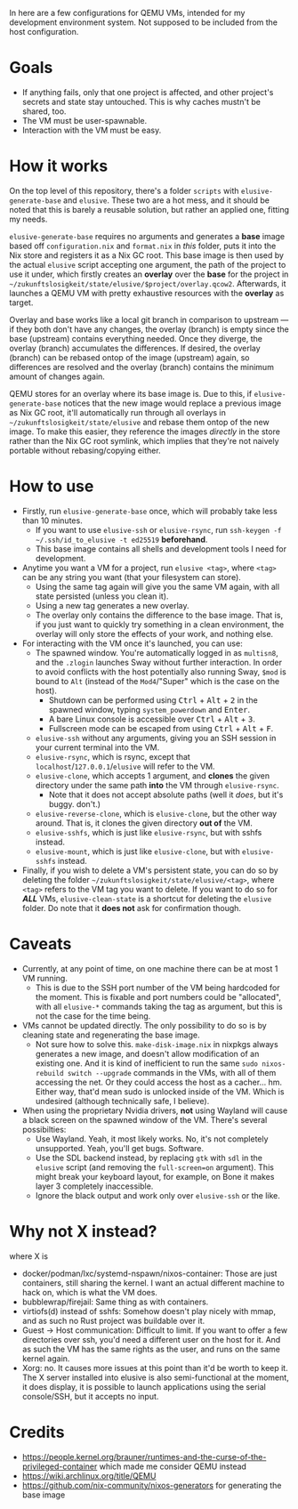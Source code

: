 In here are a few configurations for QEMU VMs, intended for my development environment system. Not supposed to be included from the host configuration.

# Goals

- If anything fails, only that one project is affected, and other project's secrets and state stay untouched. This is why caches mustn't be shared, too.
- The VM must be user-spawnable.
- Interaction with the VM must be easy.

# How it works

On the top level of this repository, there's a folder `scripts` with `elusive-generate-base` and `elusive`. These two are a hot mess, and it should be noted that this is barely a reusable solution, but rather an applied one, fitting my needs.

`elusive-generate-base` requires no arguments and generates a **base** image based off `configuration.nix` and `format.nix` in _this_ folder, puts it into the Nix store and registers it as a Nix GC root. This base image is then used by the actual `elusive` script accepting one argument, the path of the project to use it under, which firstly creates an **overlay** over the **base** for the project in `~/zukunftslosigkeit/state/elusive/$project/overlay.qcow2`. Afterwards, it launches a QEMU VM with pretty exhaustive resources with the **overlay** as target.

Overlay and base works like a local git branch in comparison to upstream — if they both don't have any changes, the overlay (branch) is empty since the base (upstream) contains everything needed. Once they diverge, the overlay (branch) accumulates the differences. If desired, the overlay (branch) can be rebased ontop of the image (upstream) again, so differences are resolved and the overlay (branch) contains the minimum amount of changes again.

QEMU stores for an overlay where its base image is. Due to this, if `elusive-generate-base` notices that the new image would replace a previous image as Nix GC root, it'll automatically run through all overlays in `~/zukunftslosigkeit/state/elusive` and rebase them ontop of the new image. To make this easier, they reference the images _directly_ in the store rather than the Nix GC root symlink, which implies that they're not naively portable without rebasing/copying either.

# How to use

- Firstly, run `elusive-generate-base` once, which will probably take less than 10 minutes.
    - If you want to use `elusive-ssh` or `elusive-rsync`, run `ssh-keygen -f ~/.ssh/id_to_elusive -t ed25519` **beforehand**.
    - This base image contains all shells and development tools I need for development.
- Anytime you want a VM for a project, run `elusive <tag>`, where `<tag>` can be any string you want (that your filesystem can store).
    - Using the same tag again will give you the same VM again, with all state persisted (unless you clean it).
    - Using a new tag generates a new overlay.
    - The overlay only contains the difference to the base image. That is, if you just want to quickly try something in a clean environment, the overlay will only store the effects of your work, and nothing else.
- For interacting with the VM once it's launched, you can use:
    - The spawned window. You're automatically logged in as `multisn8`, and the `.zlogin` launches Sway without further interaction. In order to avoid conflicts with the host potentially also running Sway, `$mod` is bound to `Alt` (instead of the `Mod4`/"Super" which is the case on the host).
        - Shutdown can be performed using <kbd>Ctrl</kbd> + <kbd>Alt</kbd> + <kbd>2</kbd> in the spawned window, typing `system_powerdown` and <kbd>Enter</kbd>.
        - A bare Linux console is accessible over <kbd>Ctrl</kbd> + <kbd>Alt</kbd> + <kbd>3</kbd>.
        - Fullscreen mode can be escaped from using <kbd>Ctrl</kbd> + <kbd>Alt</kbd> + <kbd>F</kbd>.
    - `elusive-ssh` without any arguments, giving you an SSH session in your current terminal into the VM.
    - `elusive-rsync`, which is rsync, except that `localhost`/`127.0.0.1`/`elusive` will refer to the VM.
    - `elusive-clone`, which accepts 1 argument, and **clones** the given directory under the same path **into** the VM through `elusive-rsync`.
        - Note that it does not accept absolute paths (well it _does_, but it's buggy. don't.)
    - `elusive-reverse-clone`, which is `elusive-clone`, but the other way around. That is, it clones the given directory **out of** the VM.
    - `elusive-sshfs`, which is just like `elusive-rsync`, but with sshfs instead.
    - `elusive-mount`, which is just like `elusive-clone`, but with `elusive-sshfs` instead.
- Finally, if you wish to delete a VM's persistent state, you can do so by deleting the folder `~/zukunftslosigkeit/state/elusive/<tag>`, where `<tag>` refers to the VM tag you want to delete. If you want to do so for ***ALL*** VMs, `elusive-clean-state` is a shortcut for deleting the `elusive` folder. Do note that it **does not** ask for confirmation though.

# Caveats

- Currently, at any point of time, on one machine there can be at most 1 VM running.
    - This is due to the SSH port number of the VM being hardcoded for the moment. This is fixable and port numbers could be "allocated", with all `elusive-*` commands taking the tag as argument, but this is not the case for the time being.
- VMs cannot be updated directly. The only possibility to do so is by cleaning state and regenerating the base image.
    - Not sure how to solve this. `make-disk-image.nix` in nixpkgs always generates a new image, and doesn't allow modification of an existing one. And it is kind of inefficient to run the same `sudo nixos-rebuild switch --upgrade` commands in the VMs, with all of them accessing the net. Or they could access the host as a cacher... hm. Either way, that'd mean sudo is unlocked inside of the VM. Which is undesired (although technically safe, I believe).
- When using the proprietary Nvidia drivers, **not** using Wayland will cause a black screen on the spawned window of the VM. There's several possibilties:
    - Use Wayland. Yeah, it most likely works. No, it's not completely unsupported. Yeah, you'll get bugs. Software.
    - Use the SDL backend instead, by replacing `gtk` with `sdl` in the `elusive` script (and removing the `full-screen=on` argument). This might break your keyboard layout, for example, on Bone it makes layer 3 completely inaccessible.
    - Ignore the black output and work only over `elusive-ssh` or the like.

# Why not X instead?

where X is

- docker/podman/lxc/systemd-nspawn/nixos-container: Those are just containers, still sharing the kernel. I want an actual different machine to hack on, which is what the VM does.
- bubblewrap/firejail: Same thing as with containers.
- virtiofs(d) instead of sshfs: Somehow doesn't play nicely with mmap, and as such no Rust project was buildable over it.
- Guest → Host communication: Difficult to limit. If you want to offer a few directories over ssh, you'd need a different user on the host for it. And as such the VM has the same rights as the user, and runs on the same kernel again.
- Xorg: no. It causes more issues at this point than it'd be worth to keep it. The X server installed into elusive is also semi-functional at the moment, it does display, it is possible to launch applications using the serial console/SSH, but it accepts no input.

# Credits

- https://people.kernel.org/brauner/runtimes-and-the-curse-of-the-privileged-container which made me consider QEMU instead
- https://wiki.archlinux.org/title/QEMU
- https://github.com/nix-community/nixos-generators for generating the base image

